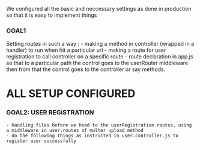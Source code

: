 We configured all the basic and neccessary settings as done in production so that it is easy to implement things

### GOAL1
Setting routes in such a way :
    - making a method in controller (wrapped in a handler) to run when hit a particular url
    - making a route for user registration to call controller on a specific route
    - route declaration in app.js so that to a particular path the control goes to the userRouter middleware then from that the control goes to the controller or say methods.

# ALL SETUP CONFIGURED

### GOAL2: USER REGiSTRATION
    - Handling files before we head to the userRegistration routes, using a middleware in user.routes of multer upload method
    - do the following things as instructed in user.controller.js to register user successfully

